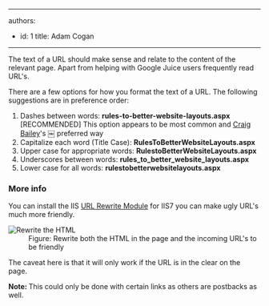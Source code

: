 

---
authors:
  - id: 1
    title: Adam Cogan
---




<span class='intro'> <p>
                    The text of a URL should make sense and relate to the content of the relevant page.
                    Apart from helping with Google Juice users frequently read URL's.
                <br></p><p>
                    There are a few options for how you format the text of a URL. The following suggestions
                    are in preference order&#58;
                </p> </span>

<ol><li>Dashes between words&#58; 
      <b>rules-to-better-website-layouts.aspx<br></b>[RECOMMENDED] This option appears to be most common and 
      <a href="http&#58;//www.craigbailey.net/" target="_blank">Craig Bailey</a>​'s ￼ preferred way​<br></li><li>​Capitalize each word (Title Case)&#58; 
      <b>RulesToBetterWebsiteLayouts.aspx</b></li><li>Upper case for appropriate words&#58; 
      <b>RulestoBetterWebsiteLayouts.aspx</b></li><li>Underscores between words&#58; 
      <b>rules_to_better_website_layouts.aspx</b></li><li>Lower case for all words&#58; 
      <b>rulestobetterwebsitelayouts.aspx</b></li></ol><h3>More info​</h3><p>You can install the IIS <a href="http&#58;//learn.iis.net/page.aspx/460/using-the-url-rewrite-module/">URL Rewrite Module</a> for IIS7 you can make ugly URL's much more friendly.</p><dl class="image"><dt>
                        <img src="/PublishingImages/friendly-url-rule.jpg" alt="Rewrite the HTML" /></dt><dd>Figure&#58; Rewrite both the HTML in the page and the incoming URL's to be friendly </dd></dl><p>
               The caveat here is that it will only work if the URL is in the clear on the page.</p><p class="ssw15-rteElement-P">
                <b>Note&#58; </b>This could only be done with certain links as others are postbacks as well.
              </p>


